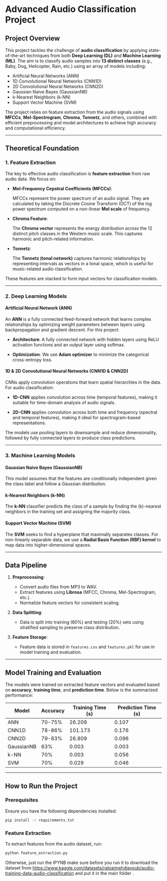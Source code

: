 # Advanced Audio Classification Project

## Project Overview

This project tackles the challenge of **audio classification** by applying state-of-the-art techniques from both **Deep Learning (DL)** and **Machine Learning (ML)**. The aim is to classify audio samples into **13 distinct classes** (e.g., Baby, Dog, Helicopter, Rain, etc.) using an array of models including:

- Artificial Neural Networks (ANN)
- 1D Convolutional Neural Networks (CNN1D)
- 2D Convolutional Neural Networks (CNN2D)
- Gaussian Naive Bayes (GaussianNB)
- k-Nearest Neighbors (k-NN)
- Support Vector Machine (SVM)

The project relies on feature extraction from the audio signals using **MFCCs**, **Mel-Spectrogram**, **Chroma**, **Tonnetz**, and others, combined with efficient preprocessing and model architectures to achieve high accuracy and computational efficiency.

---

## Theoretical Foundation

### 1. Feature Extraction

The key to effective audio classification is **feature extraction** from raw audio data. We focus on:

- **Mel-Frequency Cepstral Coefficients (MFCCs)**:

  MFCCs represent the power spectrum of an audio signal. They are calculated by taking the Discrete Cosine Transform (DCT) of the log power spectrum computed on a non-linear **Mel scale** of frequency.

- **Chroma Feature**:

  The **Chroma vector** represents the energy distribution across the 12 distinct pitch classes in the Western music scale. This captures harmonic and pitch-related information.

- **Tonnetz**:

  The **Tonnetz (tonal network)** captures harmonic relationships by representing intervals as vectors in a tonal space, which is useful for music-related audio classification.

These features are stacked to form input vectors for classification models.

---

### 2. Deep Learning Models

#### Artificial Neural Network (ANN)

An **ANN** is a fully connected feed-forward network that learns complex relationships by optimizing weight parameters between layers using backpropagation and gradient descent. For this project:

- **Architecture**: A fully connected network with hidden layers using ReLU activation functions and an output layer using softmax.
  
- **Optimization**: We use **Adam optimizer** to minimize the categorical cross-entropy loss.

#### 1D & 2D Convolutional Neural Networks (CNN1D & CNN2D)

CNNs apply convolution operations that learn spatial hierarchies in the data. For audio classification:

- **1D-CNN** applies convolution across time (temporal features), making it suitable for time-domain analysis of audio signals.

- **2D-CNN** applies convolution across both time and frequency (spectral and temporal features), making it ideal for spectrogram-based representations.

The models use pooling layers to downsample and reduce dimensionality, followed by fully connected layers to produce class predictions.

---

### 3. Machine Learning Models

#### Gaussian Naive Bayes (GaussianNB)

This model assumes that the features are conditionally independent given the class label and follow a Gaussian distribution.

#### k-Nearest Neighbors (k-NN)

The **k-NN** classifier predicts the class of a sample by finding the \(k\)-nearest neighbors in the training set and assigning the majority class.

#### Support Vector Machine (SVM)

The **SVM** seeks to find a hyperplane that maximally separates classes. For non-linearly separable data, we use a **Radial Basis Function (RBF) kernel** to map data into higher-dimensional spaces.

---

## Data Pipeline

1. **Preprocessing**:
   - Convert audio files from MP3 to WAV.
   - Extract features using **Librosa** (MFCC, Chroma, Mel-Spectrogram, etc.).
   - Normalize feature vectors for consistent scaling.

2. **Data Splitting**:
   - Data is split into training (80%) and testing (20%) sets using stratified sampling to preserve class distribution.

3. **Feature Storage**:
   - Feature data is stored in `features.csv` and `features.pkl` for use in model training and evaluation.

---

## Model Training and Evaluation

The models were trained on extracted feature vectors and evaluated based on **accuracy**, **training time**, and **prediction time**. Below is the summarized performance:

| Model     | Accuracy    | Training Time (s) | Prediction Time (s) |
|-----------|-------------|-------------------|---------------------|
| ANN       | 70-75%      | 26.209            | 0.107               |
| CNN1D     | 78-86%      | 101.173           | 0.176               |
| CNN2D     | 79-83%      | 26.809            | 0.096               |
| GaussianNB| 63%         | 0.003             | 0.003               |
| k-NN      | 70%         | 0.003             | 0.056               |
| SVM       | 70%         | 0.029             | 0.046               |

---

## How to Run the Project

### Prerequisites

Ensure you have the following dependencies installed:

```bash
pip install -r requirements.txt
```
### Feature Extraction
To extract features from the audio dataset, run:
  ```bash
  python feature_extraction.py 
  ```
Otherwise, just run the IPYNB
make sure before you run it to download the dataset from https://www.kaggle.com/datasets/rabiaimehdiayoub/audio-training-data-audio-classification
and put it in the main folder .
